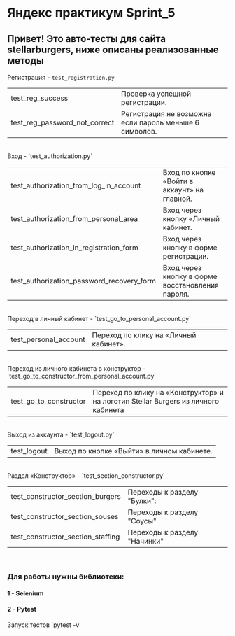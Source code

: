 # Яндекс практикум Sprint_5

<h2>Привет! Это авто-тесты для сайта stellarburgers, ниже описаны реализованные методы</h2>

Регистрация - `test_registration.py`
<table>
	<tbody>
		<tr>
			<td>test_reg_success</td>
			<td>Проверка успешной регистрации.</td>
		</tr>
		<tr>
			<td>test_reg_password_not_correct</td>
			<td>Регистрация не возможна если пароль меньше 6 символов.</td>
		</tr>
	</tbody>
</table>
<br>
Вход - `test_authorization.py`
<table>
	<tbody>
		<tr>
			<td>test_authorization_from_log_in_account</td>
			<td>Вход по кнопке «Войти в аккаунт» на главной.</td>
		</tr>
		<tr>
			<td>test_authorization_from_personal_area</td>
			<td>Вход через кнопку «Личный кабинет.</td>
		</tr>
		<tr>
			<td>test_authorization_in_registration_form</td>
			<td>Вход через кнопку в форме регистрации.</td>
		</tr>
		<tr>
			<td>test_authorization_password_recovery_form</td>
			<td>Вход через кнопку в форме восстановления пароля.</td>
		</tr>
	</tbody>
</table>
<br>
Переход в личный кабинет - `test_go_to_personal_account.py`
<table>
	<tbody>
		<tr>
			<td>test_personal_account</td>
			<td>Переход по клику на «Личный кабинет».</td>
		</tr>
	</tbody>
</table>
<br>
Переход из личного кабинета в конструктор - `test_go_to_constructor_from_personal_account.py`
<table>
	<tbody>
		<tr>
			<td>test_go_to_constructor</td>
			<td>Переход по клику на «Конструктор» и на логотип Stellar Burgers из личного кабинета</td>
		</tr>
	</tbody>
</table>
<br>
Выход из аккаунта - `test_logout.py`
<table>
	<tbody>
		<tr>
			<td>test_logout</td>
			<td>Выход по кнопке «Выйти» в личном кабинете.</td>
		</tr>
	</tbody>
</table>
<br>
Раздел «Конструктор» - `test_section_constructor.py`
<table>
	<tbody>
		<tr>
			<td>test_constructor_section_burgers</td>
			<td>Переходы к разделу "Булки":</td>
		</tr>
		<tr>
			<td>test_constructor_section_souses</td>
			<td>Переходы к разделу "Соусы"</td>
		</tr>
		<tr>
			<td>test_constructor_section_staffing</td>
			<td>Переходы к разделу "Начинки"</td>
		</tr>
	</tbody>
</table>
<br>
<h3>Для работы нужны библиотеки:</h3>
<h4>1 - Selenium</h4>
<h4>2 - Pytest</h4>
Запуск тестов `pytest -v`